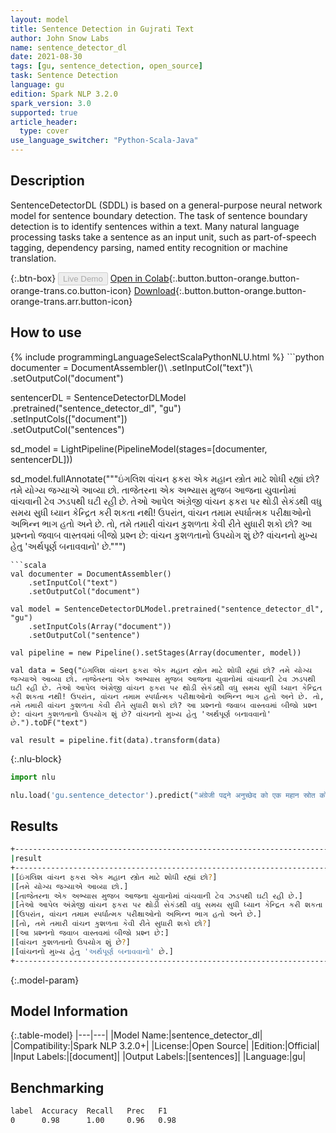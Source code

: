 ```yaml
---
layout: model
title: Sentence Detection in Gujrati Text
author: John Snow Labs
name: sentence_detector_dl
date: 2021-08-30
tags: [gu, sentence_detection, open_source]
task: Sentence Detection
language: gu
edition: Spark NLP 3.2.0
spark_version: 3.0
supported: true
article_header:
  type: cover
use_language_switcher: "Python-Scala-Java"
---
```


## Description

SentenceDetectorDL (SDDL) is based on a general-purpose neural network model for sentence boundary detection. The task of sentence boundary detection is to identify sentences within a text. Many natural language processing tasks take a sentence as an input unit, such as part-of-speech tagging, dependency parsing, named entity recognition or machine translation.

{:.btn-box}
<button class="button button-orange" disabled>Live Demo</button>
[Open in Colab](https://colab.research.google.com/github/JohnSnowLabs/spark-nlp-workshop/blob/master/tutorials/Certification_Trainings/Public/9.SentenceDetectorDL.ipynb){:.button.button-orange.button-orange-trans.co.button-icon}
[Download](https://s3.amazonaws.com/auxdata.johnsnowlabs.com/public/models/sentence_detector_dl_gu_3.2.0_3.0_1630336149356.zip){:.button.button-orange.button-orange-trans.arr.button-icon}

## How to use



<div class="tabs-box" markdown="1">
{% include programmingLanguageSelectScalaPythonNLU.html %}
```python
documenter = DocumentAssembler()\
    .setInputCol("text")\
    .setOutputCol("document")
    
sentencerDL = SentenceDetectorDLModel\
  .pretrained("sentence_detector_dl", "gu") \
  .setInputCols(["document"]) \
  .setOutputCol("sentences")

sd_model = LightPipeline(PipelineModel(stages=[documenter, sentencerDL]))

sd_model.fullAnnotate("""ઇંગલિશ વાંચન ફકરા એક મહાન સ્ત્રોત માટે શોધી રહ્યાં છો? તમે યોગ્ય જગ્યાએ આવ્યા છો. તાજેતરના એક અભ્યાસ મુજબ આજના યુવાનોમાં વાંચવાની ટેવ ઝડપથી ઘટી રહી છે. તેઓ આપેલ અંગ્રેજી વાંચન ફકરા પર થોડી સેકંડથી વધુ સમય સુધી ધ્યાન કેન્દ્રિત કરી શકતા નથી! ઉપરાંત, વાંચન તમામ સ્પર્ધાત્મક પરીક્ષાઓનો અભિન્ન ભાગ હતો અને છે. તો, તમે તમારી વાંચન કુશળતા કેવી રીતે સુધારી શકો છો? આ પ્રશ્નનો જવાબ વાસ્તવમાં બીજો પ્રશ્ન છે: વાંચન કુશળતાનો ઉપયોગ શું છે? વાંચનનો મુખ્ય હેતુ 'અર્થપૂર્ણ બનાવવાનો' છે.""")

```
```scala
val documenter = DocumentAssembler()
    .setInputCol("text")
    .setOutputCol("document")

val model = SentenceDetectorDLModel.pretrained("sentence_detector_dl", "gu")
	.setInputCols(Array("document"))
	.setOutputCol("sentence")

val pipeline = new Pipeline().setStages(Array(documenter, model))

val data = Seq("ઇંગલિશ વાંચન ફકરા એક મહાન સ્ત્રોત માટે શોધી રહ્યાં છો? તમે યોગ્ય જગ્યાએ આવ્યા છો. તાજેતરના એક અભ્યાસ મુજબ આજના યુવાનોમાં વાંચવાની ટેવ ઝડપથી ઘટી રહી છે. તેઓ આપેલ અંગ્રેજી વાંચન ફકરા પર થોડી સેકંડથી વધુ સમય સુધી ધ્યાન કેન્દ્રિત કરી શકતા નથી! ઉપરાંત, વાંચન તમામ સ્પર્ધાત્મક પરીક્ષાઓનો અભિન્ન ભાગ હતો અને છે. તો, તમે તમારી વાંચન કુશળતા કેવી રીતે સુધારી શકો છો? આ પ્રશ્નનો જવાબ વાસ્તવમાં બીજો પ્રશ્ન છે: વાંચન કુશળતાનો ઉપયોગ શું છે? વાંચનનો મુખ્ય હેતુ 'અર્થપૂર્ણ બનાવવાનો' છે.").toDF("text")

val result = pipeline.fit(data).transform(data)

```

{:.nlu-block}
```python
import nlu

nlu.load('gu.sentence_detector').predict("अंग्रेजी पढ्ने अनुच्छेद को एक महान स्रोत को लागी हेर्दै हुनुहुन्छ? तपाइँ सही ठाउँमा आउनुभएको छ. हालै गरिएको एक अध्ययन अनुसार आजको युवाहरुमा पढ्ने बानी छिटोछिटो घट्दै गएको छ. उनीहरु केहि सेकेन्ड भन्दा बढी को लागी एक दिईएको अंग्रेजी पढ्ने अनुच्छेद मा ध्यान केन्द्रित गर्न सक्दैनन्! साथै, पठन थियो र सबै प्रतियोगी परीक्षा को एक अभिन्न हिस्सा हो। त्यसोभए, तपाइँ तपाइँको पठन कौशल कसरी सुधार गर्नुहुन्छ? यो प्रश्न को जवाफ वास्तव मा अर्को प्रश्न हो: पढ्ने कौशल को उपयोग के हो? पढ्न को मुख्य उद्देश्य 'भावना बनाउन' हो.", output_level ='sentence')  
```
</div>

## Results

```bash
+-----------------------------------------------------------------------------------------+
|result                                                                                   |
+-----------------------------------------------------------------------------------------+
|[ઇંગલિશ વાંચન ફકરા એક મહાન સ્ત્રોત માટે શોધી રહ્યાં છો?]                                 						  |
|[તમે યોગ્ય જગ્યાએ આવ્યા છો.]                                                            						  |
|[તાજેતરના એક અભ્યાસ મુજબ આજના યુવાનોમાં વાંચવાની ટેવ ઝડપથી ઘટી રહી છે.]             				     	  |
|[તેઓ આપેલ અંગ્રેજી વાંચન ફકરા પર થોડી સેકંડથી વધુ સમય સુધી ધ્યાન કેન્દ્રિત કરી શકતા નથી!]					  |
|[ઉપરાંત, વાંચન તમામ સ્પર્ધાત્મક પરીક્ષાઓનો અભિન્ન ભાગ હતો અને છે.]                       					  |
|[તો, તમે તમારી વાંચન કુશળતા કેવી રીતે સુધારી શકો છો?]                                    						  |
|[આ પ્રશ્નનો જવાબ વાસ્તવમાં બીજો પ્રશ્ન છે:]                                              						  |
|[વાંચન કુશળતાનો ઉપયોગ શું છે?]                                                           						  |
|[વાંચનનો મુખ્ય હેતુ 'અર્થપૂર્ણ બનાવવાનો' છે.]                                            						  |
+-----------------------------------------------------------------------------------------+
```

{:.model-param}
## Model Information

{:.table-model}
|---|---|
|Model Name:|sentence_detector_dl|
|Compatibility:|Spark NLP 3.2.0+|
|License:|Open Source|
|Edition:|Official|
|Input Labels:|[document]|
|Output Labels:|[sentences]|
|Language:|gu|

## Benchmarking

```bash
label  Accuracy  Recall   Prec   F1  
0      0.98      1.00     0.96   0.98
```